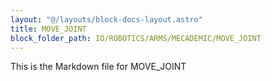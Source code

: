 ```yaml
---
layout: "@/layouts/block-docs-layout.astro"
title: MOVE_JOINT
block_folder_path: IO/ROBOTICS/ARMS/MECADEMIC/MOVE_JOINT
---
```


This is the Markdown file for MOVE_JOINT

